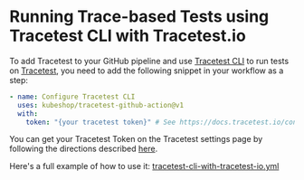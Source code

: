 # Running Trace-based Tests using Tracetest CLI with Tracetest.io

To add Tracetest to your GitHub pipeline and use [Tracetest CLI](https://docs.tracetest.io/cli/cli-installation-reference) to run tests on [Tracetest](https://app.tracetest.io/), you need to add the following snippet in your workflow as a step:

```yaml
- name: Configure Tracetest CLI
  uses: kubeshop/tracetest-github-action@v1
  with:
    token: "{your tracetest token}" # See https://docs.tracetest.io/concepts/environment-tokens for more details
```

You can get your Tracetest Token on the Tracetest settings page by following the directions described [here](https://docs.tracetest.io/concepts/environment-tokens). 

Here's a full example of how to use it: [tracetest-cli-with-tracetest-io.yml](./tracetest-cli-with-tracetest-io.yml)

